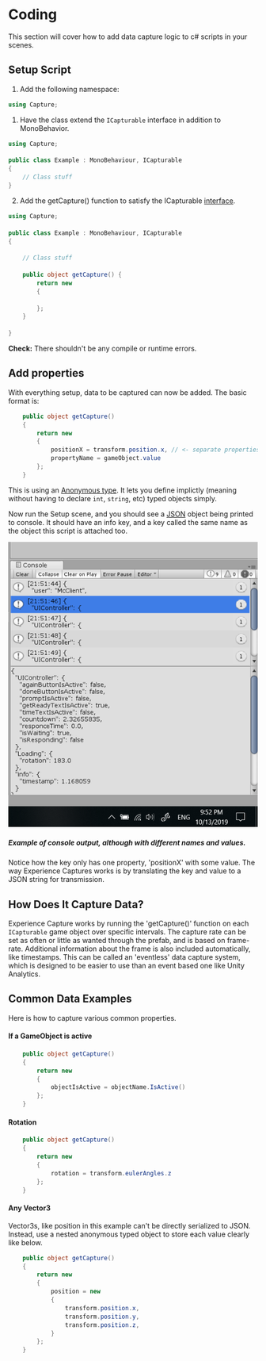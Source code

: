 # Coding

This section will cover how to add data capture logic to c# scripts in your scenes.

## Setup Script

1. Add the following namespace:

```csharp
using Capture;
```

1. Have the class extend the `ICapturable` interface in addition to MonoBehavior.

```csharp
using Capture;

public class Example : MonoBehaviour, ICapturable
{
	// Class stuff
}
```

2. Add the getCapture() function to satisfy the ICapturable [interface](https://docs.microsoft.com/en-us/dotnet/csharp/language-reference/keywords/interface).

```csharp
using Capture;

public class Example : MonoBehaviour, ICapturable
{

	// Class stuff
	
    public object getCapture() {
        return new 
        {
            
        };
    }

}
```

**Check:** There shouldn't be any compile or runtime errors.

## Add properties 

With everything setup, data to be captured can now be added. The basic format is:

```csharp
    public object getCapture()
    {
        return new
        {
			positionX = transform.position.x, // <- separate properties with a comma 
			propertyName = gameObject.value
        };
    }
```
This is using an [Anonymous type](https://docs.microsoft.com/en-us/dotnet/csharp/programming-guide/classes-and-structs/anonymous-types).
It lets you define implictly (meaning without having to declare `int`, `string`, etc) typed objects simply.

Now run the Setup scene, and you should see a [JSON](https://www.newtonsoft.com/json) object
being printed to console. It should have an info key, and a key called the same name as the
object this script is attached too. 

![Example console](images/console.png)

##### Example of console output, although with different names and values. 

Notice how the key only has one property, 'positionX' with some value. 
The way Experience Captures works is by translating the key and value to a JSON string 
for transmission. 

## How Does It Capture Data?

Experience Capture works by running the 'getCapture()' function on each `ICapturable`
game object over specific intervals. The capture rate can be set as often or little 
as wanted through the prefab, and is based on frame-rate. Additional information 
about the frame is also included automatically, like timestamps. This can be called 
an 'eventless' data capture system, which is designed to be easier to use than
an event based one like Unity Analytics. 

## Common Data Examples

Here is how to capture various common properties.

#### If a GameObject is active

```csharp
    public object getCapture()
    {
        return new
        {
            objectIsActive = objectName.IsActive()
        };
    }
```

#### Rotation


```csharp
    public object getCapture()
    {
        return new
        {
            rotation = transform.eulerAngles.z
        };
    }
```

#### Any Vector3

Vector3s, like position in this example can't be directly serialized to JSON.
Instead, use a nested anonymous typed object to store each value clearly like below.  

```csharp
    public object getCapture()
    {
        return new
        {
            position = new
			{
				transform.position.x,
				transform.position.y,
				transform.position.z,
			}
        };
    }
```